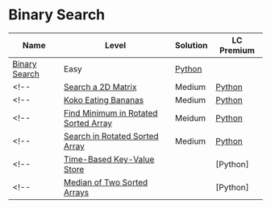 # Binary Search

| Name                                                                                                        | Level  | Solution           | LC Premium |
| ----------------------------------------------------------------------------------------------------------- | ------ | ------------------ | ---------- |
| [Binary Search](https://leetcode.com/problems/binary-search/)                                               | Easy   | [Python](./704.py) |            |
<!-- | [Search a 2D Matrix](https://leetcode.com/problems/search-a-2d-matrix/)                                     | Medium | [Python](./74.py)  |            | -->
<!-- | [Koko Eating Bananas](https://leetcode.com/problems/koko-eating-bananas/)                                   | Medium | [Python](./875.py) |            | -->
<!-- | [Find Minimum in Rotated Sorted Array](https://leetcode.com/problems/find-minimum-in-rotated-sorted-array/) | Meidum | [Python](./153.py) |            | -->
<!-- | [Search in Rotated Sorted Array](https://leetcode.com/problems/search-in-rotated-sorted-array/)             | Medium | [Python](./33.py)  |            | -->
<!-- | [Time-Based Key-Value Store](https://leetcode.com/problems/time-based-key-value-store/)                     |        | [Python]           |            | -->
<!-- | [Median of Two Sorted Arrays](https://leetcode.com/problems/median-of-two-sorted-arrays/)                   |        | [Python]           |            | -->
